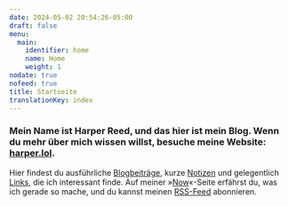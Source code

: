 ```yaml
---
date: 2024-05-02 20:54:26-05:00
draft: false
menu:
  main:
    identifier: home
    name: Home
    weight: 1
nodate: true
nofeed: true
title: Startseite
translationKey: index
---
```


### Mein Name ist Harper Reed, und das hier ist mein Blog. Wenn du mehr über mich wissen willst, besuche meine Website: [harper.lol](https://harper.lol).

Hier findest du ausführliche [Blogbeiträge](/posts), kurze [Notizen](/notes) und gelegentlich [Links](/links), die ich interessant finde. Auf meiner »[Now](/now)«-Seite erfährst du, was ich gerade so mache, und du kannst meinen [RSS-Feed](/index.xml) abonnieren.